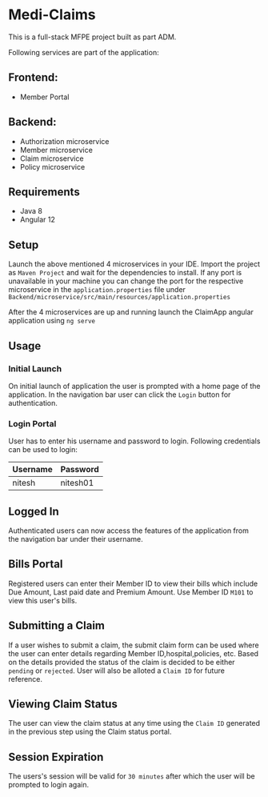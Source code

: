 # Medi-Claims

This is a full-stack MFPE project built as part  ADM.

Following services are part of the application:
## Frontend:
* Member Portal

## Backend:
* Authorization microservice
* Member microservice
* Claim microservice
* Policy microservice

## Requirements
* Java 8
* Angular 12

## Setup

Launch the above mentioned 4 microservices in your IDE. Import the project as `Maven Project` and wait for the dependencies to install. If any port is unavailable in your machine you can change the port for the respective microservice in the `application.properties` file under `Backend/microservice/src/main/resources/application.properties`

After the 4 microservices are up and running launch the ClaimApp angular application using `ng serve`

## Usage

### Initial Launch

On initial launch of application the user is prompted with a home page of the application. In the navigation bar user can click the `Login` button for authentication.
 
### Login Portal

User has to enter his username and password to login. Following credentials can be used to login:

| Username   | Password| 
| -----------|:--------|
| nitesh     | nitesh01|




## Logged In

Authenticated users can now access the features of the application from the navigation bar under their username.


## Bills Portal

Registered users can enter their Member ID to view their bills which include Due Amount, Last paid date and Premium Amount. 
Use Member ID `M101` to view this user's bills.
 
## Submitting a Claim

If a user wishes to submit a claim, the submit claim form can be used where the user can enter details regarding Member ID,hospital,policies, etc. Based on the details provided the status of the claim is decided to be either `pending` or `rejected`. User will also be alloted a `Claim ID` for future reference.

## Viewing Claim Status


The user can view the claim status at any time using the `Claim ID` generated in the previous step using the Claim status portal.



## Session Expiration


The users's session will be valid for `30 minutes` after which the user will be prompted to login again.



